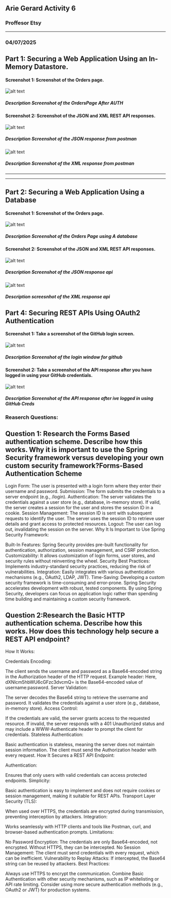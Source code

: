 ## Arie Gerard Activity 6
### Proffesor Etsy
----------
### 04/07/2025

## Part 1: Securing a Web Application Using an In-Memory Datastore.

#### Screenshot 1: Screenshot of the Orders page.

![alt text](../images/OdersPageScreenAuth.jpg)
##### Description Screenshot of the OrdersPage After AUTH


#### Screenshot 2: Screenshot of the JSON and XML REST API responses.

![alt text](../images/JsonResponseApi.jpg)

##### Description Screenshot of the JSON response from postman 


![alt text](../images/XmlResponseApi.jpg)

##### Description Screenshot of the XML response from postman 



----
---
## Part 2: Securing a Web Application Using a Database

#### Screenshot 1: Screenshot of the Orders page.
![alt text](../images/OdersPageScreenAuth.jpg)
##### Description Screenshot of the Orders Page using A database



#### Screenshot 2: Screenshot of the JSON and XML REST API responses.

![alt text](../images/JsonResponseApi.jpg)
##### Description Screenshot of the JSON response api 



![alt text](../images/XmlResponseApi.jpg)
##### Description screesnhot of the XML response api 



## Part 4: Securing REST APIs Using OAuth2 Authentication

#### Screenshot 1: Take a screenshot of the GitHub login screen.

![alt text](../images/Section4_AUthScreen.jpg)
##### Description Screenshot of the login window for github 



#### Screenshot 2: Take a screenshot of the API response after you have logged in using your GitHub credentials.

![alt text](../images/AUthPage.jpg)
##### Description Screenshot of the API response after ive logged in using GitHub Creds 





### Reaserch Questions:

## Question 1:  Research the Forms Based authentication scheme. Describe how this works. Why it is important to use the Spring Security framework versus developing your own custom security framework?Forms-Based Authentication Scheme

Login Form: The user is presented with a login form where they enter their username and password.
Submission: The form submits the credentials to a server endpoint (e.g., /login).
Authentication:
The server validates the credentials against a user store (e.g., database, in-memory store).
If valid, the server creates a session for the user and stores the session ID in a cookie.
Session Management:
The session ID is sent with subsequent requests to identify the user.
The server uses the session ID to retrieve user details and grant access to protected resources.
Logout:
The user can log out, invalidating the session on the server.
Why It Is Important to Use Spring Security Framework:

Built-In Features:
Spring Security provides pre-built functionality for authentication, authorization, session management, and CSRF protection.
Customizability:
It allows customization of login forms, user stores, and security rules without reinventing the wheel.
Security Best Practices:
Implements industry-standard security practices, reducing the risk of vulnerabilities.
Integration:
Easily integrates with various authentication mechanisms (e.g., OAuth2, LDAP, JWT).
Time-Saving:
Developing a custom security framework is time-consuming and error-prone. Spring Security accelerates development with robust, tested components.
By using Spring Security, developers can focus on application logic rather than spending time building and maintaining a custom security framework.









## Question 2:Research the Basic HTTP authentication schema. Describe how this works. How does this technology help secure a REST API endpoint?
How It Works:

Credentials Encoding:

The client sends the username and password as a Base64-encoded string in the Authorization header of the HTTP request.
Example header:
Here, dXNlcm5hbWU6cGFzc3dvcmQ= is the Base64-encoded value of username:password.
Server Validation:

The server decodes the Base64 string to retrieve the username and password.
It validates the credentials against a user store (e.g., database, in-memory store).
Access Control:

If the credentials are valid, the server grants access to the requested resource.
If invalid, the server responds with a 401 Unauthorized status and may include a WWW-Authenticate header to prompt the client for credentials.
Stateless Authentication:

Basic authentication is stateless, meaning the server does not maintain session information. The client must send the Authorization header with every request.
How It Secures a REST API Endpoint:

Authentication:

Ensures that only users with valid credentials can access protected endpoints.
Simplicity:

Basic authentication is easy to implement and does not require cookies or session management, making it suitable for REST APIs.
Transport Layer Security (TLS):

When used over HTTPS, the credentials are encrypted during transmission, preventing interception by attackers.
Integration:

Works seamlessly with HTTP clients and tools like Postman, curl, and browser-based authentication prompts.
Limitations:

No Password Encryption:
The credentials are only Base64-encoded, not encrypted. Without HTTPS, they can be intercepted.
No Session Management:
The client must send credentials with every request, which can be inefficient.
Vulnerability to Replay Attacks:
If intercepted, the Base64 string can be reused by attackers.
Best Practices:

Always use HTTPS to encrypt the communication.
Combine Basic Authentication with other security mechanisms, such as IP whitelisting or API rate limiting.
Consider using more secure authentication methods (e.g., OAuth2 or JWT) for production systems.

